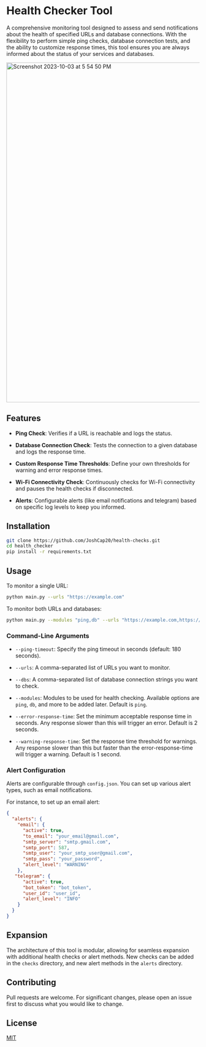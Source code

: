 # Health Checker Tool

A comprehensive monitoring tool designed to assess and send notifications about the health of specified URLs and database connections. With the flexibility to perform simple ping checks, database connection tests, and the ability to customize response times, this tool ensures you are always informed about the status of your services and databases. 

<img width="885" alt="Screenshot 2023-10-03 at 5 54 50 PM" src="https://github.com/JoshCap20/health-checks/assets/97563979/e841349c-bdc1-4134-8754-ddf6f5bc439b">

## Features

- **Ping Check**: Verifies if a URL is reachable and logs the status.
  
- **Database Connection Check**: Tests the connection to a given database and logs the response time.

- **Custom Response Time Thresholds**: Define your own thresholds for warning and error response times.
  
- **Wi-Fi Connectivity Check**: Continuously checks for Wi-Fi connectivity and pauses the health checks if disconnected.

- **Alerts**: Configurable alerts (like email notifications and telegram) based on specific log levels to keep you informed.

## Installation
```bash
git clone https://github.com/JoshCap20/health-checks.git
cd health_checker
pip install -r requirements.txt
```

## Usage

To monitor a single URL:

```bash
python main.py --urls "https://example.com"
```

To monitor both URLs and databases:

```bash
python main.py --modules "ping,db" --urls "https://example.com,https://another-example.com" --dbs "your_database_connection_string"
```

### Command-Line Arguments

- `--ping-timeout`: Specify the ping timeout in seconds (default: 180 seconds).
  
- `--urls`: A comma-separated list of URLs you want to monitor.
  
- `--dbs`: A comma-separated list of database connection strings you want to check.
  
- `--modules`: Modules to be used for health checking. Available options are `ping`, `db`, and more to be added later. Default is `ping`.
  
- `--error-response-time`: Set the minimum acceptable response time in seconds. Any response slower than this will trigger an error. Default is 2 seconds.
  
- `--warning-response-time`: Set the response time threshold for warnings. Any response slower than this but faster than the error-response-time will trigger a warning. Default is 1 second.

### Alert Configuration

Alerts are configurable through `config.json`. You can set up various alert types, such as email notifications. 

For instance, to set up an email alert:

```json
{
  "alerts": {
    "email": {
      "active": true,
      "to_email": "your_email@gmail.com",
      "smtp_server": "smtp.gmail.com",
      "smtp_port": 587,
      "smtp_user": "your_smtp_user@gmail.com",
      "smtp_pass": "your_password",
      "alert_level": "WARNING"
    },
   "telegram": {
      "active": true,
      "bot_token": "bot_token",
      "user_id": "user_id",
      "alert_level": "INFO"
    }
  }
}
```

## Expansion

The architecture of this tool is modular, allowing for seamless expansion with additional health checks or alert methods. New checks can be added in the `checks` directory, and new alert methods in the `alerts` directory.

## Contributing

Pull requests are welcome. For significant changes, please open an issue first to discuss what you would like to change.

## License

[MIT](https://choosealicense.com/licenses/mit/)
